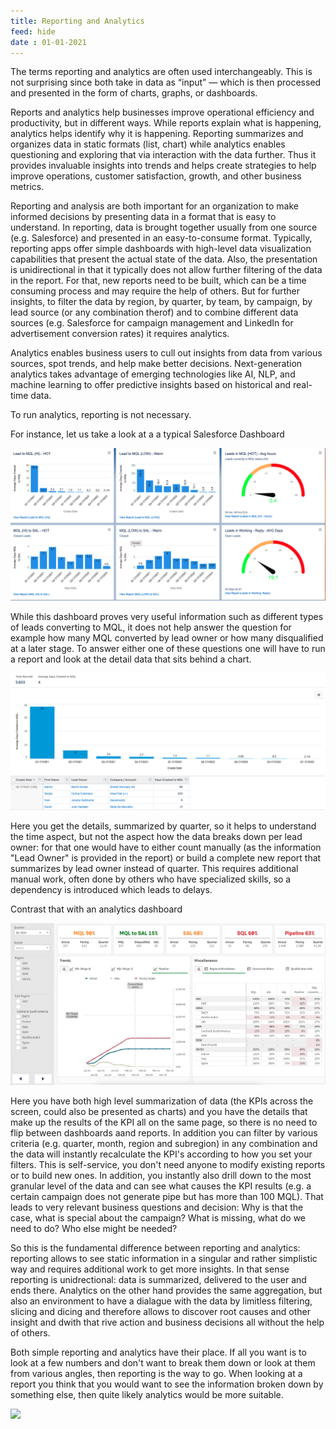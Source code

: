 ```yaml
---
title: Reporting and Analytics
feed: hide
date : 01-01-2021
---
```


The terms reporting and analytics are often used interchangeably. This is not surprising since both take in data as “input” — which is then processed and presented in the form of charts, graphs, or dashboards.

Reports and analytics help businesses improve operational efficiency and productivity, but in different ways. While reports explain what is happening, analytics helps identify why it is happening. Reporting summarizes and organizes data in static formats (list, chart) while analytics enables questioning and exploring that via interaction with the data further. Thus it provides invaluable insights into trends and helps create strategies to help improve operations, customer satisfaction, growth, and other business metrics.

Reporting and analysis are both important for an organization to make informed decisions by presenting data in a format that is easy to understand. In reporting, data is brought together usually from one source (e.g. Salesforce) and presented in an easy-to-consume format. Typically,   reporting apps offer simple dashboards with high-level data visualization capabilities that present the actual state of the data. Also, the presentation is unidirectional in that it typically does not allow further filtering of the data in the report. For that, new reports need to be built, which can be a time consuming process and may require the help of others. But for further insights, to filter the data by region, by quarter, by team, by campaign, by lead source (or any combination therof) and to combine different data sources (e.g. Salesforce for campaign management and LinkedIn for advertisement conversion rates) it requires analytics.

Analytics enables business users to cull out insights from data from various sources, spot trends, and help make better decisions. Next-generation analytics takes advantage of emerging technologies like AI, NLP, and machine learning to offer predictive insights based on historical and real-time data.

To run analytics, reporting is not necessary.

For instance, let us take a look at a a typical Salesforce Dashboard 



![](/assets/img/SalesforceDashboardExample.png)


While this dashboard proves very useful information such as different types of leads converting to MQL, it does not help answer the question for example how many MQL converted by lead owner or how many disqualified at a later stage. To answer either one of these questions one will have to run a report and look at the detail data that sits behind a chart. 


![](/assets/img/SalesforceReportExample.png)

Here you get the details, summarized by quarter, so it helps to understand the time aspect, but not the aspect how the data breaks down per lead owner: for that one would have to either count manually (as the information "Lead Owner" is provided in the report) or build a complete new report that summarizes by lead owner instead of quarter. This requires additional manual work, often  done by others who have specialized skills, so a dependency is introduced which leads to delays.

Contrast that with an analytics dashboard

![](/assets/img/QlikDashboardExample.png)

Here you have both high level summarization of data (the KPIs across the screen, could also be presented as charts) and you have the details that make up the results of the KPI all on the same page, so there is no need to flip between dashboards aand reports. In addition you can filter by various criteria (e.g. quarter, month, region and subregion) in any combination and the data will instantly recalculate the KPI's according to how you set your filters. This is self-service, you don't need anyone to modify existing reports or to build new ones. In addition, you instantly also drill down to the most granular level of the data and can see what causes the KPI results (e.g. a certain campaign does not generate pipe but has more than 100 MQL). That leads to very relevant business questions and decision: Why is that the case, what is special about the campaign? What is missing, what do we need to do? Who else might be needed? 

So this is the fundamental difference between reporting and analytics: reporting allows to see static information in a singular and rather simplistic way and requires additional work to get more insights. In that sense reporting is unidrectional: data is summarized, delivered to the user and ends there. Analytics on the other hand provides the same aggregation, but also an environment to have a dialague with the data by limitless filtering, slicing and dicing and therefore allows to discover root causes and other insight and dwith that rive action and business decisions all without the help of others.

Both simple reporting and analytics have their place. If all you want is to look at a few numbers and don't want to break them down or look at them from various angles, then reporting is the way to go. When looking at a report you think that you would want to see the information broken down by something else, then quite likely analytics would be more suitable.

![](https://www.orbitanalytics.com/wp-content/uploads/2021/09/reporting-vs-analytics-300x225.png)

